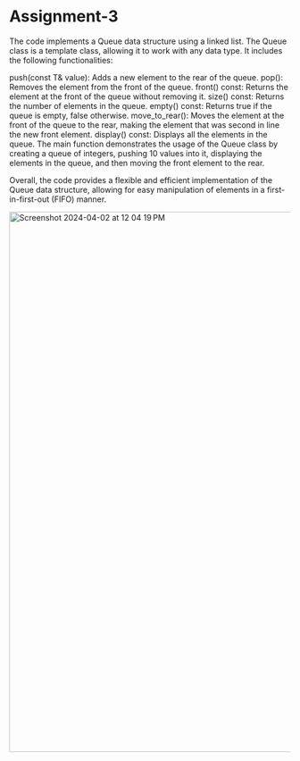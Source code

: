 # Assignment-3

The code implements a Queue data structure using a linked list. The Queue class is a template class, allowing it to work with any data type. It includes the following functionalities:

push(const T& value): Adds a new element to the rear of the queue.
pop(): Removes the element from the front of the queue.
front() const: Returns the element at the front of the queue without removing it.
size() const: Returns the number of elements in the queue.
empty() const: Returns true if the queue is empty, false otherwise.
move_to_rear(): Moves the element at the front of the queue to the rear, making the element that was second in line the new front element.
display() const: Displays all the elements in the queue.
The main function demonstrates the usage of the Queue class by creating a queue of integers, pushing 10 values into it, displaying the elements in the queue, and then moving the front element to the rear.

Overall, the code provides a flexible and efficient implementation of the Queue data structure, allowing for easy manipulation of elements in a first-in-first-out (FIFO) manner.

<img width="968" alt="Screenshot 2024-04-02 at 12 04 19 PM" src="https://github.com/Fardowsa2/Assignment-3/assets/110959975/4dec8036-2921-4089-9c2f-aae7e584a91a">

